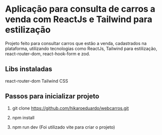 # Aplicação para consulta de carros a venda com ReactJs e Tailwind para estilização

Projeto feito para consultar carros que estão a venda, cadastrados na plataforma, utilizando tecnologias como ReactJs, Tailwind para estilização, react-router-dom, react-hook-form e zod.

## Libs instaladas

react-router-dom
Tailwind CSS

## Passos para inicializar projeto

1. git clone https://github.com/hikaroeduardo/webcarros.git

2. npm install

3. npm run dev (Foi utilizado vite para criar o projeto)
